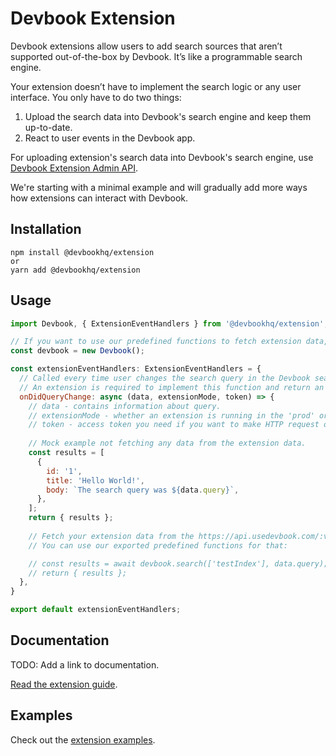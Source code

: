 # Devbook Extension
Devbook extensions allow users to add search sources that aren’t supported out-of-the-box by Devbook. It’s like a programmable search engine.

Your extension doesn’t have to implement the search logic or any user interface. You only have to do two things:
1) Upload the search data into Devbook's search engine and keep them up-to-date.
2) React to user events in the Devbook app.

For uploading extension's search data into Devbook's search engine, use [Devbook Extension Admin API](https://github.com/DevbookHQ/devbook-extension-admin-node).

We're starting with a minimal example and will gradually add more ways how extensions can interact with Devbook.

## Installation
```
npm install @devbookhq/extension
or
yarn add @devbookhq/extension
```

## Usage
```js
import Devbook, { ExtensionEventHandlers } from '@devbookhq/extension';

// If you want to use our predefined functions to fetch extension data, you have to initialize the Devbook object.
const devbook = new Devbook();

const extensionEventHandlers: ExtensionEventHandlers = {
  // Called every time user changes the search query in the Devbook search input.
  // An extension is required to implement this function and return an array of search results.
  onDidQueryChange: async (data, extensionMode, token) => {
    // data - contains information about query.
    // extensionMode - whether an extension is running in the 'prod' or 'dev' mode (read more in our documentation).
    // token - access token you need if you want to make HTTP request on the Devbook API manually.
    
    // Mock example not fetching any data from the extension data.
    const results = [
      {
        id: '1',
        title: 'Hello World!',
        body: `The search query was ${data.query}`,
      },
    ];
    return { results };
   
    // Fetch your extension data from the https://api.usedevbook.com/:version/extension/:extensionID endpoint.
    // You can use our exported predefined functions for that:

    // const results = await devbook.search(['testIndex'], data.query);
    // return { results };
  },
}

export default extensionEventHandlers;
```

## Documentation
TODO: Add a link to documentation.

[Read the extension guide](https://docs.google.com/document/d/1XD0LJBnSRSo0CpJCKIi7K7dwSGi-USF6Bu0P-VKyeAo/edit#).

## Examples
Check out the [extension examples](https://github.com/DevbookHQ/devbook-extension-examples).
